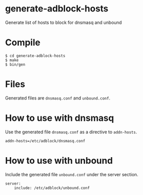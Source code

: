 # generate-adblock-hosts
Generate list of hosts to block for dnsmasq and unbound

# Compile

    $ cd generate-adblock-hosts
    $ make
    $ bin/gen

# Files

Generated files are `dnsmasq.conf` and `unbound.conf`.

# How to use with dnsmasq

Use the generated file `dnsmasq.conf` as a directive to `addn-hosts`.

    addn-hosts=/etc/adblock/dnsmasq.conf


# How to use with unbound

Include the generated file `unbound.conf` under the server section.

    server:
        include: /etc/adblock/unbound.conf



